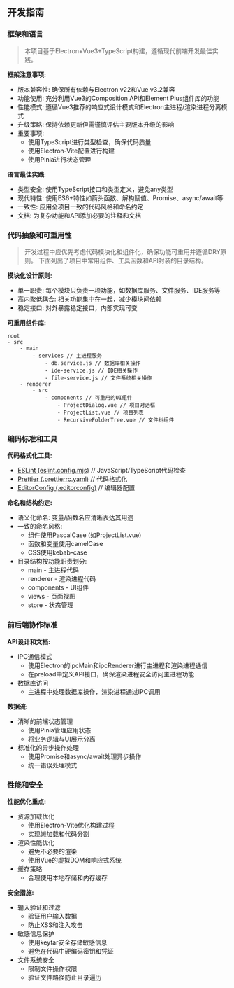 ## 开发指南

### 框架和语言
> 本项目基于Electron+Vue3+TypeScript构建，遵循现代前端开发最佳实践。

**框架注意事项:**
- 版本兼容性: 确保所有依赖与Electron v22和Vue v3.2兼容
- 功能使用: 充分利用Vue3的Composition API和Element Plus组件库的功能
- 性能模式: 遵循Vue3推荐的响应式设计模式和Electron主进程/渲染进程分离模式
- 升级策略: 保持依赖更新但需谨慎评估主要版本升级的影响
- 重要事项:
	* 使用TypeScript进行类型检查，确保代码质量
	* 使用Electron-Vite配置进行构建
	* 使用Pinia进行状态管理

**语言最佳实践:**
- 类型安全: 使用TypeScript接口和类型定义，避免any类型
- 现代特性: 使用ES6+特性如箭头函数、解构赋值、Promise、async/await等
- 一致性: 应用全项目一致的代码风格和命名约定
- 文档: 为复杂功能和API添加必要的注释和文档

### 代码抽象和可重用性
> 开发过程中应优先考虑代码模块化和组件化，确保功能可重用并遵循DRY原则。
> 下面列出了项目中常用组件、工具函数和API封装的目录结构。

**模块化设计原则:**
- 单一职责: 每个模块只负责一项功能，如数据库服务、文件服务、IDE服务等
- 高内聚低耦合: 相关功能集中在一起，减少模块间依赖
- 稳定接口: 对外暴露稳定接口，内部实现可变

**可重用组件库:**
```
root
- src
    - main
        - services // 主进程服务
            - db.service.js // 数据库相关操作
            - ide-service.js // IDE相关操作
            - file-service.js // 文件系统相关操作
    - renderer
        - src
            - components // 可重用的UI组件
                - ProjectDialog.vue // 项目对话框
                - ProjectList.vue // 项目列表
                - RecursiveFolderTree.vue // 文件树组件
```

### 编码标准和工具
**代码格式化工具:**
- [ESLint (eslint.config.mjs)](#) // JavaScript/TypeScript代码检查
- [Prettier (.prettierrc.yaml)](#) // 代码格式化
- [EditorConfig (.editorconfig)](#) // 编辑器配置

**命名和结构约定:**
- 语义化命名: 变量/函数名应清晰表达其用途
- 一致的命名风格:
  * 组件使用PascalCase (如ProjectList.vue)
  * 函数和变量使用camelCase
  * CSS使用kebab-case
- 目录结构按功能职责划分:
  * main - 主进程代码
  * renderer - 渲染进程代码
  * components - UI组件
  * views - 页面视图
  * store - 状态管理

### 前后端协作标准
**API设计和文档:**
- IPC通信模式
	* 使用Electron的ipcMain和ipcRenderer进行主进程和渲染进程通信
	* 在preload中定义API接口，确保渲染进程安全访问主进程功能
- 数据库访问
	* 主进程中处理数据库操作，渲染进程通过IPC调用

**数据流:**
- 清晰的前端状态管理
	* 使用Pinia管理应用状态
	* 将业务逻辑与UI展示分离
- 标准化的异步操作处理
	* 使用Promise和async/await处理异步操作
	* 统一错误处理模式

### 性能和安全
**性能优化重点:**
- 资源加载优化
	* 使用Electron-Vite优化构建过程
	* 实现懒加载和代码分割
- 渲染性能优化
	* 避免不必要的渲染
	* 使用Vue的虚拟DOM和响应式系统
- 缓存策略
	* 合理使用本地存储和内存缓存

**安全措施:**
- 输入验证和过滤
	* 验证用户输入数据
	* 防止XSS和注入攻击
- 敏感信息保护
	* 使用keytar安全存储敏感信息
	* 避免在代码中硬编码密钥和凭证
- 文件系统安全
	* 限制文件操作权限
	* 验证文件路径防止目录遍历
